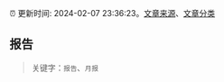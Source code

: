 :alarm_clock: 更新时间: 2024-02-07 23:36:23。[文章来源](/README.md)、[文章分类](/TAGS.md)

## 报告


> 关键字：`报告`、`月报`



